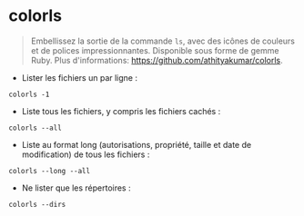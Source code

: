 # colorls

> Embellissez la sortie de la commande `ls`, avec des icônes de couleurs et de polices impressionnantes. Disponible sous forme de gemme Ruby.
> Plus d'informations: <https://github.com/athityakumar/colorls>.

- Lister les fichiers un par ligne :

`colorls -1`

- Liste tous les fichiers, y compris les fichiers cachés :

`colorls --all`

- Liste au format long (autorisations, propriété, taille et date de modification) de tous les fichiers :

`colorls --long --all`

- Ne lister que les répertoires :

`colorls --dirs`
